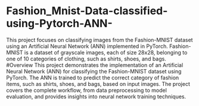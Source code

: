 # Fashion_Mnist-Data-classified-using-Pytorch-ANN-
This project focuses on classifying images from the Fashion-MNIST dataset using an Artificial Neural Network (ANN) implemented in PyTorch. Fashion-MNIST is a dataset of grayscale images, each of size 28x28, belonging to one of 10 categories of clothing, such as shirts, shoes, and bags. 
#Overview 
This project demonstrates the implementation of an Artificial Neural Network (ANN) for classifying the Fashion-MNIST dataset using PyTorch. The ANN is trained to predict the correct category of fashion items, such as shirts, shoes, and bags, based on input images. The project covers the complete workflow, from data preprocessing to model evaluation, and provides insights into neural network training techniques.
